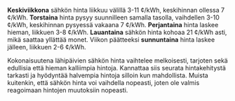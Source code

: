 **Keskiviikkona** sähkön hinta liikkuu välillä 3-11 ¢/kWh, keskihinnan ollessa 7 ¢/kWh. **Torstaina** hinta pysyy suunnilleen samalla tasolla, vaihdellen 3-10 ¢/kWh, keskihinnan pysyessä vakaana 7 ¢/kWh. **Perjantaina** hinta laskee hieman, liikkuen 3-8 ¢/kWh. **Lauantaina** sähkön hinta kohoaa 21 ¢/kWh asti, mikä saattaa yllättää monet. Viikon päätteeksi **sunnuntaina** hinta laskee jälleen, liikkuen 2-6 ¢/kWh.

Kokonaisuutena lähipäivien sähkön hinta vaihtelee melkoisesti, tarjoten sekä edullisia että hieman kalliimpia hintoja. Kannattaa siis seurata hintakehitystä tarkasti ja hyödyntää halvempia hintoja silloin kun mahdollista. Muista kuitenkin, että sähkön hinta voi vaihdella nopeasti, joten ole valmis reagoimaan hintojen muutoksiin nopeasti.